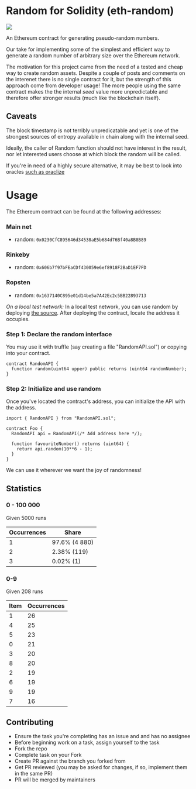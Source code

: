 # Random for Solidity (eth-random)

<a href="https://zenhub.com"><img src="https://raw.githubusercontent.com/ZenHubIO/support/master/zenhub-badge.png"></a>

An Ethereum contract for generating pseudo-random numbers.

Our take for implementing some of the simplest and efficient way to generate
a random number of arbitrary size over the Ethereum network.

The motivation for this project came from the need of a tested and cheap way
to create random assets. Despite a couple of posts and comments on the interenet
there is no single contract for it, but the strength of this approach come from
developer usage! The more people using the same contract makes the the internal
_seed_ value more unpredictable and therefore offer stronger results (much
like the blockchain itself).

## Caveats

The block timestamp is not terribly unpredicatable and yet is one of the strongest sources
of entropy available in chain along with the internal seed.

Ideally, the caller of Random function should not have interest in the result, nor let
interested users choose at which block the random will be called.

If you're in need of a highly secure alternative, it may be best to look into oracles [such as oraclize](https://docs.oraclize.it/#security-deepdive-advanced-datasources-random-data-source)

# Usage

The Ethereum contract can be found at the following addresses:

### Main net
- random: `0x0230CfC895646d34538aE5b684d76Bf40a8B8B89`

### Rinkeby
- random: `0x606b7f97bFEaCDf430059e6ef8918F2BaD1EF7FD`

### Ropsten
- random: `0x1637140C895e01d14be5a7A42Ec2c5BB22893713`

*On a local test network:*
In a local test network, you can use random by deploying [the source](./contracts/Random.sol). After deploying the contract, locate the address it occupies.

### Step 1: Declare the random interface

You may use it with truffle (say creating a file "RandomAPI.sol") or copying into your contract.

```solidity
contract RandomAPI {
  function random(uint64 upper) public returns (uint64 randomNumber);
}
```

### Step 2: Initialize and use random

Once you've located the contract's address, you can initialize the API with the address.

```solidity
import { RandomAPI } from "RandomAPI.sol";

contract Foo {
  RandomAPI api = RandomAPI(/* Add address here */);

  function favouriteNumber() returns (uint64) {
    return api.random(10**6 - 1);
  }
}
```

We can use it wherever we want the joy of randomness!




## Statistics

### 0 - 100 000

Given 5000 runs

| Occurrences | Share |
|-------------|-------|
| 1 | 97.6% (4 880) |
| 2 | 2.38% (119) |
| 3 | 0.02% (1) |

### 0-9

Given 208 runs

|      Item      | Occurrences  |
|----------|-------------|
| 1 |      26 |
| 4 |      25 |
| 5 |      23 |
| 0 |      21 |
| 3 |      20 |
| 8 |      20 |
| 2 |      19 |
| 6 |      19 |
| 9 |      19 |
| 7 |      16 |


## Contributing

- Ensure the task you're completing has an issue and and has no assignee
- Before beginning work on a task, assign yourself to the task
- Fork the repo
- Complete task on your Fork
- Create PR against the branch you forked from
- Get PR reviewed (you may be asked for changes, if so, implement them in the same PR)
- PR will be merged by maintainers
